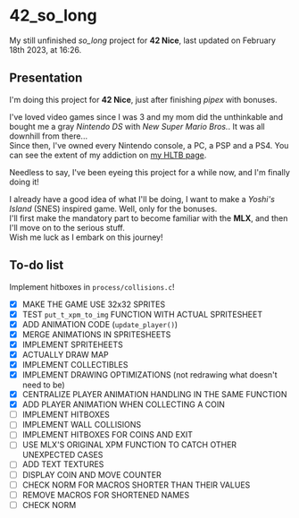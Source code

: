 # 42_so_long

My still unfinished *so_long* project for **42 Nice**, last updated on February 18th 2023, at 16:26.

## Presentation

I'm doing this project for **42 Nice**, just after finishing *pipex* with bonuses.

I've loved video games since I was 3 and my mom did the unthinkable and bought me a gray *Nintendo DS* with *New Super Mario Bros.*. It was all downhill from there...  
Since then, I've owned every Nintendo console, a PC, a PSP and a PS4. You can see the extent of my addiction on [my HLTB page].

[my HLTB page]: https://howlongtobeat.com/user/SCOUNDREL

Needless to say, I've been eyeing this project for a while now, and I'm finally doing it!

I already have a good idea of what I'll be doing, I want to make a *Yoshi's Island* (SNES) inspired game. Well, only for the bonuses.  
I'll first make the mandatory part to become familiar with the **MLX**, and then I'll move on to the serious stuff.  
Wish me luck as I embark on this journey!

## To-do list

Implement hitboxes in `process/collisions.c`!

- [x] MAKE THE GAME USE 32x32 SPRITES
- [x] TEST `put_t_xpm_to_img` FUNCTION WITH ACTUAL SPRITESHEET
- [x] ADD ANIMATION CODE (`update_player()`)
- [x] MERGE ANIMATIONS IN SPRITESHEETS
- [x] IMPLEMENT SPRITEHEETS
- [x] ACTUALLY DRAW MAP
- [x] IMPLEMENT COLLECTIBLES
- [x] IMPLEMENT DRAWING OPTIMIZATIONS (not redrawing what doesn't need to be)
- [x] CENTRALIZE PLAYER ANIMATION HANDLING IN THE SAME FUNCTION
- [x] ADD PLAYER ANIMATION WHEN COLLECTING A COIN
- [ ] IMPLEMENT HITBOXES
- [ ] IMPLEMENT WALL COLLISIONS
- [ ] IMPLEMENT HITBOXES FOR COINS AND EXIT
- [ ] USE MLX'S ORIGINAL XPM FUNCTION TO CATCH OTHER UNEXPECTED CASES
- [ ] ADD TEXT TEXTURES
- [ ] DISPLAY COIN AND MOVE COUNTER
- [ ] CHECK NORM FOR MACROS SHORTER THAN THEIR VALUES
- [ ] REMOVE MACROS FOR SHORTENED NAMES
- [ ] CHECK NORM
